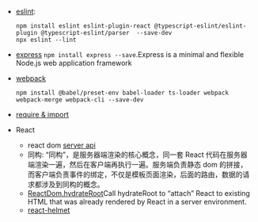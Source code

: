- [eslint](https://eslint.org/docs/latest/use/configure/): 
    ```shell
    npm install eslint eslint-plugin-react @typescript-eslint/eslint-plugin @typescript-eslint/parser  --save-dev
    npx eslint --lint
    ``` 
- [express](https://expressjs.com/) `npm install express --save`.Express is a minimal and flexible Node.js web application framework 

- [webpack](https://webpack.wuhaolin.cn/)
  ```shell
  npm install @babel/preset-env babel-loader ts-loader webpack webpack-merge webpack-cli --save-dev
  ```

- [require & import](https://www.cnblogs.com/datiangou/p/10158960.html)

- React
  - react dom [server api](https://legacy.reactjs.org/docs/react-dom-server.html)
  - 同构: “同构”，是服务器端渲染的核心概念，同一套 React 代码在服务器端渲染一遍，然后在客户端再执行一遍。服务端负责静态 dom 的拼接，而客户端负责事件的绑定，不仅是模板页面渲染，后面的路由，数据的请求都涉及到同构的概念。
  - [ReactDom.hydrateRoot](https://zh-hans.react.dev/reference/react-dom/client/hydrateRoot)Call hydrateRoot to “attach” React to existing HTML that was already rendered by React in a server environment.
  - [react-helmet](https://www.npmjs.com/package/react-helmet)


